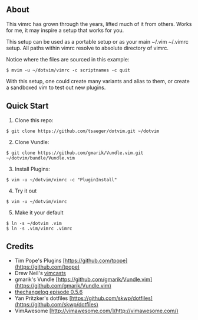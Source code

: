 ## About

This vimrc has grown through the years, lifted much of it from others.
Works for me, it may inspire a setup that works for you.

This setup can be used as a portable setup or as your main ~/.vim ~/.vimrc setup.
All paths within vimrc resolve to absolute directory of vimrc.

Notice where the files are sourced in this example:

```
$ mvim -u ~/dotvim/vimrc -c scriptnames -c quit
```

With this setup, one could create many variants and alias to them, or
create a sandboxed vim to test out new plugins.


## Quick Start

1. Clone this repo:

```
$ git clone https://github.com/tsaeger/dotvim.git ~/dotvim
```

2. Clone Vundle:

```
$ git clone https://github.com/gmarik/Vundle.vim.git ~/dotvim/bundle/Vundle.vim
```

3. Install Plugins:

```
$ vim -u ~/dotvim/vimrc -c "PluginInstall"
```

4. Try it out

```
$ vim -u ~/dotvim/vimrc
```

5. Make it your default

```
$ ln -s ~/dotvim .vim
$ ln -s .vim/vimrc .vimrc
```


## Credits

- Tim Pope's Plugins [https://github.com/tpope](https://github.com/tpope)
- Drew Neil's [vimcasts](http://vimcasts.org/)
- gmarik's Vundle [https://github.com/gmarik/Vundle.vim](https://github.com/gmarik/Vundle.vim)
- [thechangelog episode 0.5.6](http://thechangelog.com/post/4557774334/episode-0-5-6-vim-with-drew-neil-tim-pope-and-yehuda-kat)
- Yan Pritzker's dotfiles [https://github.com/skwp/dotfiles](https://github.com/skwp/dotfiles)
- VimAwesome [http://vimawesome.com/](http://vimawesome.com/)

